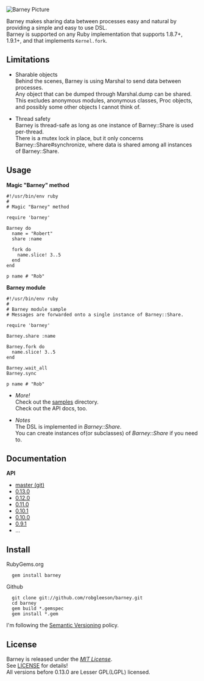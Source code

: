  ![Barney Picture](http://i.imgur.com/VblLQ.png)

Barney makes sharing data between processes easy and natural by providing a simple and easy to use DSL.  
Barney is supported on any Ruby implementation that supports 1.8.7+, 1.9.1+, and that implements `Kernel.fork`.

Limitations  
-----------

* Sharable objects  
  Behind the scenes, Barney is using Marshal to send data between processes.   
  Any object that can be dumped through Marshal.dump can be shared.  
  This excludes anonymous modules, anonymous classes, Proc objects, and possibly some other objects I cannot think of.

* Thread safety  
  Barney is thread-safe as long as one instance of Barney::Share is used per-thread.  
  There is a mutex lock in place, but it only concerns Barney::Share#synchronize, where data is shared among all 
  instances of Barney::Share.

Usage
-----

__Magic "Barney" method__

    #!/usr/bin/env ruby
    #
    # Magic "Barney" method

    require 'barney'

    Barney do
      name = "Robert"
      share :name

      fork do
        name.slice! 3..5
      end
    end

    p name # "Rob"

 __Barney module__

    #!/usr/bin/env ruby
    #
    # Barney module sample
    # Messages are forwarded onto a single instance of Barney::Share.
    
    require 'barney'

    Barney.share :name
    
    Barney.fork do 
      name.slice! 3..5
    end

    Barney.wait_all
    Barney.sync

    p name # "Rob"

* _More!_  
  Check out the [samples](https://github.com/robgleeson/barney/tree/master/samples) directory.  
  Check out the API docs, too.

* _Notes_  
  The DSL is implemented in _Barney::Share_.  
  You can create instances of(or subclasses) of _Barney::Share_ if you need to.  
  
Documentation
--------------

**API**  

* [master (git)](http://rubydoc.info/github/robgleeson/barney/master/)
* [0.13.0](http://rubydoc.info/gems/barney/0.13.0/)
* [0.12.0](http://rubydoc.info/gems/barney/0.12.0/)
* [0.11.0](http://rubydoc.info/gems/barney/0.11.0/)
* [0.10.1](http://rubydoc.info/gems/barney/0.10.1/)  
* [0.10.0](http://rubydoc.info/gems/barney/0.10.0/)
* [0.9.1](http://rubydoc.info/gems/barney/0.9.1/)
* …



Install
--------

RubyGems.org  

      gem install barney

Github  

      git clone git://github.com/robgleeson/barney.git
      cd barney
      gem build *.gemspec
      gem install *.gem

I'm following the [Semantic Versioning](http://www.semver.org) policy.  

License
--------

Barney is released under the [_MIT License_](http://en.wikipedia.org/wiki/MIT_License).  
See [LICENSE](http://github.com/robgleeson/barney/blob/master/README.md) for details!  
All versions before 0.13.0 are Lesser GPL(LGPL) licensed.


